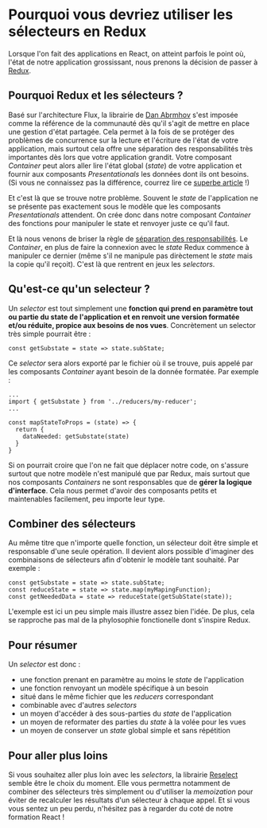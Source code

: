 # Pourquoi vous devriez utiliser les sélecteurs en Redux

Lorsque l'on fait des applications en React, on atteint parfois le point où, l'état de notre application grossissant, nous prenons la décision de passer à [Redux](http://redux.js.org/).

## Pourquoi Redux et les sélecteurs ?
Basé sur l'architecture Flux, la librairie de [Dan Abrmhov](https://twitter.com/dan_abramov) s'est imposée comme la référence de la communauté dès qu'il s'agit de mettre en place une gestion d'état partagée.
Cela permet à la fois de se protéger des problèmes de concurrence sur la lecture et l'écriture de l'état de votre application,
mais surtout cela offre une séparation des responsabilités très importantes dès lors que votre application grandit.
Votre composant *Container* peut alors aller lire l'état global (*state*) de votre application et fournir aux composants *Presentationals* les données dont ils ont besoins. (Si vous ne connaissez pas la différence, courrez lire ce [superbe article](https://medium.com/@dan_abramov/smart-and-dumb-components-7ca2f9a7c7d0#.ueuyblexk) !)

Et c'est là que se trouve notre problème. Souvent le *state* de l'application ne se présente pas exactement sous le modèle que les composants *Presentationals* attendent.
On crée donc dans notre composant *Container* des fonctions pour manipuler le state et renvoyer juste ce qu'il faut.

Et là nous venons de briser la règle de [séparation des responsabilités](https://en.wikipedia.org/wiki/Separation_of_concerns).
Le *Container*, en plus de faire la connexion avec le *state* Redux commence à manipuler ce dernier (même s'il ne manipule pas dirèctement le *state* mais la copie qu'il reçoit).
C'est là que rentrent en jeux les *selectors*.

## Qu'est-ce qu'un selecteur ?
Un *selector* est tout simplement une **fonction qui prend en paramètre tout ou partie du state de l'application et en renvoit une version formatée et/ou réduite, propice aux besoins de nos vues**.
Concrètement un selector très simple pourrait être :
```
const getSubstate = state => state.subState;
```
Ce *selector* sera alors exporté par le fichier où il se trouve, puis appelé par les composants *Container* ayant besoin de la donnée formatée.
Par exemple :
```
...
import { getSubstate } from '../reducers/my-reducer';
...

const mapStateToProps = (state) => {
  return {
    dataNeeded: getSubstate(state)
  }
}
```
Si on pourrait croire que l'on ne fait que déplacer notre code, on s'assure surtout que notre modèle n'est manipulé que par Redux,
mais surtout que nos composants *Containers* ne sont responsables que de **gérer la logique d'interface**.
Cela nous permet d'avoir des composants petits et maintenables facilement, peu importe leur type.

## Combiner des sélecteurs
Au même titre que n'importe quelle fonction, un sélecteur doit être simple et responsable d'une seule opération.
Il devient alors possible d'imaginer des combinaisons de sélecteurs afin d'obtenir le modèle tant souhaité.
Par exemple :
```
const getSubstate = state => state.subState;
const reduceState = state => state.map(myMapingFunction);
const getNeededData = state => reduceState(getSubState(state));
```
L'exemple est ici un peu simple mais illustre assez bien l'idée.
De plus, cela se rapproche pas mal de la phylosophie fonctionelle dont s'inspire Redux.

## Pour résumer
Un *selector* est donc :
* une fonction prenant en paramètre au moins le *state* de l'application
* une fonction renvoyant un modèle spécifique à un besoin
* situé dans le même fichier que les *reducers* correspondant
* combinable avec d'autres *selectors*
* un moyen d'accéder à des sous-parties du *state* de l'application
* un moyen de reformater des parties du *state* à la volée pour les vues
* un moyen de conserver un *state* global simple et sans répétition

## Pour aller plus loins
Si vous souhaitez aller plus loin avec les *selectors*, la librairie [Reselect](https://github.com/reactjs/reselect) semble être le choix du moment. Elle vous permettra notamment de combiner des sélecteurs très simplement ou d'utiliser la *memoization* pour éviter de recalculer les résultats d'un sélecteur à chaque appel.
Et si vous vous sentez un peu perdu, n'hésitez pas à regarder du coté de notre formation React !
